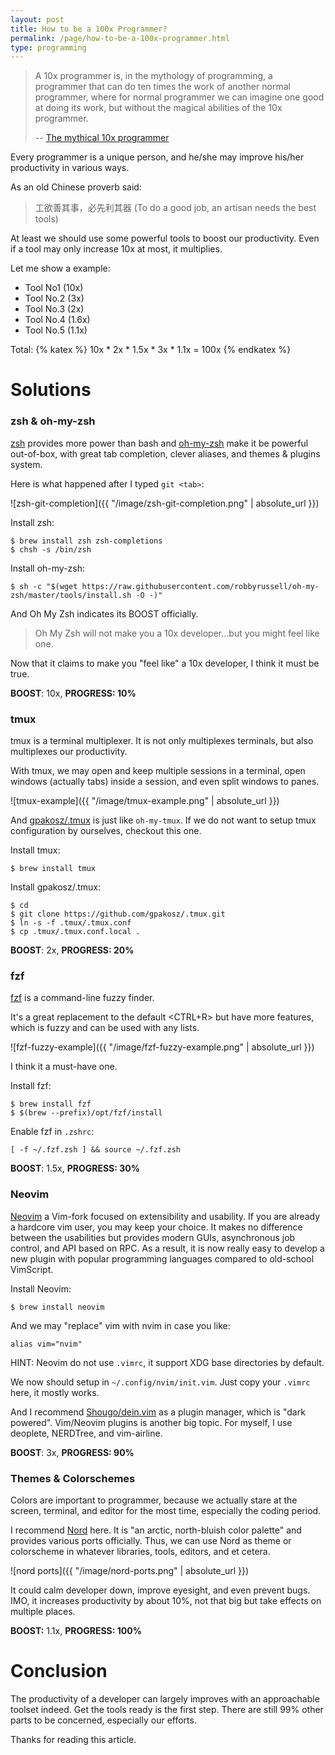 ```yaml
---
layout: post
title: How to be a 100x Programmer?
permalink: /page/how-to-be-a-100x-programmer.html
type: programming
---
```


> A 10x programmer is, in the mythology of programming, a programmer that can do ten times the work of another normal programmer, where for normal programmer we can imagine one good at doing its work, but without the magical abilities of the 10x programmer.
>
> -- [The mythical 10x programmer](http://antirez.com/news/112)

Every programmer is a unique person, and he/she may improve his/her productivity in various ways.

As an old Chinese proverb said:

> 工欲善其事，必先利其器 (To do a good job, an artisan needs the best tools)

At least we should use some powerful tools to boost our productivity. Even if a tool may only increase 10x at most, it multiplies.

Let me show a example: 

* Tool No1 (10x)
* Tool No.2 (3x)
* Tool No.3 (2x)
* Tool No.4 (1.6x)
* Tool No.5 (1.1x)

Total:
{% katex %}
10x * 2x * 1.5x * 3x * 1.1x = 100x
{% endkatex %}

# Solutions

### zsh & oh-my-zsh

[zsh](https://www.zsh.org/) provides more power than bash and [oh-my-zsh](https://ohmyz.sh/) make it be powerful out-of-box, with great tab completion, clever aliases, and themes & plugins system.

Here is what happened after I typed `git <tab>`:

![zsh-git-completion]({{ "/image/zsh-git-completion.png" | absolute_url }})

Install zsh:

```shell
$ brew install zsh zsh-completions
$ chsh -s /bin/zsh
```

Install oh-my-zsh:

```shell
$ sh -c "$(wget https://raw.githubusercontent.com/robbyrussell/oh-my-zsh/master/tools/install.sh -O -)"
```

And Oh My Zsh indicates its BOOST officially.

> Oh My Zsh will not make you a 10x developer...but you might feel like one.

Now that it claims to make you "feel like" a 10x developer, I think it must be true.

**BOOST**: 10x, **PROGRESS: 10%**

### tmux

tmux is a terminal multiplexer. It is not only multiplexes terminals, but also multiplexes our productivity.

With tmux, we may open and keep multiple sessions in a terminal, open windows (actually tabs) inside a session, and even split windows to panes.

![tmux-example]({{ "/image/tmux-example.png" | absolute_url }})

And [gpakosz/.tmux](https://github.com/gpakosz/.tmux) is just like `oh-my-tmux`. If we do not want to setup tmux configuration by ourselves, checkout this one.

Install tmux:

```shell
$ brew install tmux
```

Install gpakosz/.tmux:

```shell
$ cd
$ git clone https://github.com/gpakosz/.tmux.git
$ ln -s -f .tmux/.tmux.conf
$ cp .tmux/.tmux.conf.local .
```

**BOOST**: 2x, **PROGRESS: 20%**

### fzf

[fzf](https://github.com/junegunn/fzf) is a command-line fuzzy finder.

It's a great replacement to the default <CTRL+R> but have more features, which is fuzzy and can be used with any lists.

![fzf-fuzzy-example]({{ "/image/fzf-fuzzy-example.png" | absolute_url }})

I think it a must-have one.

Install fzf:

```shell
$ brew install fzf
$ $(brew --prefix)/opt/fzf/install
```

Enable fzf in `.zshrc`:

```shell
[ -f ~/.fzf.zsh ] && source ~/.fzf.zsh
```

**BOOST**: 1.5x, **PROGRESS: 30%**

### Neovim

[Neovim](https://neovim.io/) a Vim-fork focused on extensibility and usability. If you are already a hardcore vim user, you may keep your choice. It makes no difference between the usabilities but provides modern GUIs, asynchronous job control, and API based on RPC. As a result, it is now really easy to develop a new plugin with popular programming languages compared to old-school VimScript.

Install Neovim:

```shell
$ brew install neovim
```

And we may "replace" vim with nvim in case you like:

```shell
alias vim="nvim"
```

HINT: Neovim do not use `.vimrc`, it support XDG base directories by default.

We now should setup in `~/.config/nvim/init.vim`. Just copy your `.vimrc` here, it mostly works.

And I recommend [Shougo/dein.vim](https://github.com/Shougo/dein.vim) as a plugin manager, which is "dark powered". Vim/Neovim plugins is another big topic. For myself, I use deoplete, NERDTree, and vim-airline.

**BOOST**: 3x, **PROGRESS: 90%**

### Themes & Colorschemes

Colors are important to programmer, because we actually stare at the screen, terminal, and editor for the most time, especially the coding period.

I recommend [Nord](https://www.nordtheme.com/) here. It is "an arctic, north-bluish color palette" and provides various ports officially. Thus, we can use Nord as theme or colorscheme in whatever libraries, tools, editors, and et cetera.

![nord ports]({{ "/image/nord-ports.png" | absolute_url }})

It could calm developer down, improve eyesight, and even prevent bugs. IMO, it increases productivity by about 10%, not that big but take effects on multiple places.

**BOOST:** 1.1x, **PROGRESS: 100%**

# Conclusion

The productivity of a developer can largely improves with an approachable toolset indeed. Get the tools ready is the first step. There are still 99% other parts to be concerned, especially our efforts.

Thanks for reading this article.
